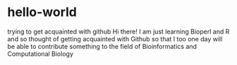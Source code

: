 # hello-world
trying to get acquainted with github
Hi there! 
I am just learning Bioperl and R and so thought of getting acquainted with Github so that I too one day will be able to contribute something to the field of Bioinformatics and Computational Biology
